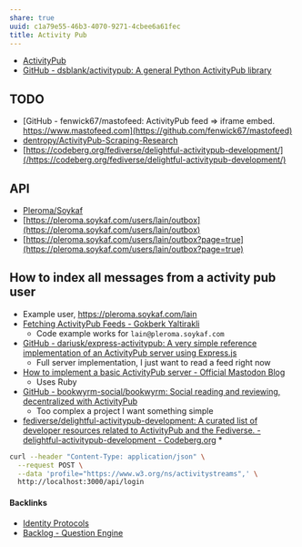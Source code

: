 ```yaml
---
share: true
uuid: c1a79e55-46b3-4070-9271-4cbee6a61fec
title: Activity Pub
---
```

* [ActivityPub](https://www.w3.org/TR/activitypub/)
* [GitHub - dsblank/activitypub: A general Python ActivityPub library](https://github.com/dsblank/activitypub)

## TODO

* [GitHub - fenwick67/mastofeed: ActivityPub feed => iframe embed. https://www.mastofeed.com](https://github.com/fenwick67/mastofeed)
* [dentropy/ActivityPub-Scraping-Research](https://github.com/dentropy/ActivityPub-Scraping-Research)
* [https://codeberg.org/fediverse/delightful-activitypub-development/](/https://codeberg.org/fediverse/delightful-activitypub-development/)

## API

* [Pleroma/Soykaf](https://pleroma.soykaf.com/lain)
* [https://pleroma.soykaf.com/users/lain/outbox](https://pleroma.soykaf.com/users/lain/outbox)
* [https://pleroma.soykaf.com/users/lain/outbox?page=true](https://pleroma.soykaf.com/users/lain/outbox?page=true)

## How to index all messages from a activity pub user 

* Example user, https://pleroma.soykaf.com/lain
* [Fetching ActivityPub Feeds - Gokberk Yaltirakli](https://www.gkbrk.com/2018/06/fetching-activitypub-feeds/)
  * Code example works for `lain@pleroma.soykaf.com`
* [GitHub - dariusk/express-activitypub: A very simple reference implementation of an ActivityPub server using Express.js](https://github.com/dariusk/express-activitypub)
  * Full server implementation, I just want to read a feed right now
* [How to implement a basic ActivityPub server - Official Mastodon Blog](https://blog.joinmastodon.org/2018/06/how-to-implement-a-basic-activitypub-server/)
  * Uses Ruby
* [GitHub - bookwyrm-social/bookwyrm: Social reading and reviewing, decentralized with ActivityPub](https://github.com/bookwyrm-social/bookwyrm)
  * Too complex a project I want something simple
* [fediverse/delightful-activitypub-development: A curated list of developer resources related to ActivityPub and the Fediverse. - delightful-activitypub-development - Codeberg.org](https://codeberg.org/fediverse/delightful-activitypub-development/)
  * 
``` bash
curl --header "Content-Type: application/json" \
  --request POST \
  --data 'profile="https://www.w3.org/ns/activitystreams",' \
  http://localhost:3000/api/login
```

#### Backlinks

* [Identity Protocols](/197d37c9-dd58-4222-8c98-9f63c043a77b)
* [Backlog - Question Engine](/889c6648-4cf6-4887-848e-b01c4e5f1e71)
